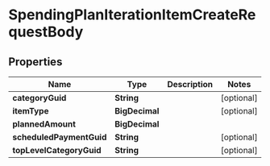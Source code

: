 

# SpendingPlanIterationItemCreateRequestBody


## Properties

| Name | Type | Description | Notes |
|------------ | ------------- | ------------- | -------------|
|**categoryGuid** | **String** |  |  [optional] |
|**itemType** | **BigDecimal** |  |  [optional] |
|**plannedAmount** | **BigDecimal** |  |  |
|**scheduledPaymentGuid** | **String** |  |  [optional] |
|**topLevelCategoryGuid** | **String** |  |  [optional] |



